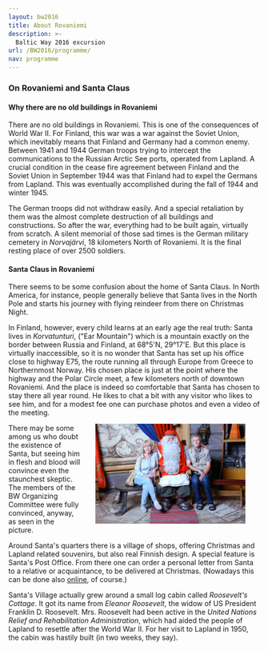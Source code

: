 ```yaml
---
layout: bw2016
title: About Rovaniemi
description: >-
  Baltic Way 2016 excursion
url: /BW2016/programme/
nav: programme
---
```


<h3>On Rovaniemi and Santa Claus</h3>

<h4>Why there are no old buildings in Rovaniemi</h4>

There are no old buildings in Rovaniemi. This is one of the consequences of World War II. For Finland, this war 
was a war against the Soviet Union, which inevitably means that Finland and Germany had a common enemy. 
Between 1941 and 1944 German troops trying to intercept the communications to the Russian Arctic See ports, 
operated from Lapland. A crucial condition in the cease fire agreement between Finland and the Soviet 
Union in September 1944 was that Finland had to expel the Germans from Lapland. 
This was eventually accomplished during the fall of 1944 and winter 1945. 

The German troops did not withdraw easily. And a special retaliation by them was the almost complete 
destruction of all buildings and constructions. So after the war, everything had to be built again, 
virtually from scratch. A silent memorial of those sad times is the German military cemetery in 
<i>Norvajärvi</i>, 18 kilometers North of Rovaniemi. It is the final resting place of over 2500 
soldiers.

<h4>Santa Claus in Rovaniemi</h4>

There seems to be some confusion about the home of Santa Claus. In North America, for instance, people generally 
believe that Santa lives in the North Pole and starts his journey with flying reindeer from there on Christmas Night. 

In Finland, however, every child learns at an early age the real truth: Santa lives in 
<i>Korvatunturi</i>, ("Ear Mountain") which is a mountain exactly on the border between Russia and Finland, 
at 68°5'N, 29°17'E. But this place is virtually inaccessible, so it is no wonder that Santa has set up 
his office close to highway E75, the route running all through Europe from Greece to Northernmost Norway. 
His chosen place is just at the point where the highway and the Polar Circle meet, a few kilometers 
north of downtown Rovaniemi. And the place is indeed so comfortable that Santa has chosen to stay there 
all year round. He likes to chat a bit with any visitor who likes to see him, and for a modest fee 
one can purchase photos and even a video of the meeting. 

<img src="Santa.jpg" height="200" width="300" hspace="30" align="right"> There may be some among us who doubt the existence of Santa, but seeing him in flesh and 
blood will convince even the staunchest skeptic. The members of the BW Organizing Committee were fully convinced, anyway, as seen in the picture.

Around Santa's quarters there is a village of shops, offering Christmas and Lapland related souvenirs, but 
also real Finnish design. A special feature is Santa's Post Office. From there one can order a personal letter 
from Santa to a relative or acquaintance, to be delivered at Christmas. (Nowadays this can be done also [online](http://kampanja.posti.fi/joulupukinpaaposti/eng/##content_01|500), of course.)

Santa's Village actually grew around a small log cabin called <i>Roosevelt's Cottage</i>. It got its name from 
<i>Eleanor Roosevelt</i>, the widow of US President Franklin D. Roosevelt. Mrs. Roosevelt had been active in the 
<i>United Nations Relief and Rehabilitation Administration</i>, which had aided the people of Lapland to 
resettle after the World War II. For her visit to Lapland in 1950, the cabin was hastily built (in two weeks, they say). 
